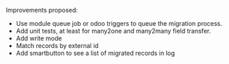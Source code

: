 Improvements proposed:

- Use module queue job or odoo triggers to queue the migration process.
- Add unit tests, at least for many2one and many2many field transfer.
- Add write mode
- Match records by external id
- Add smartbutton to see a list of migrated records in log